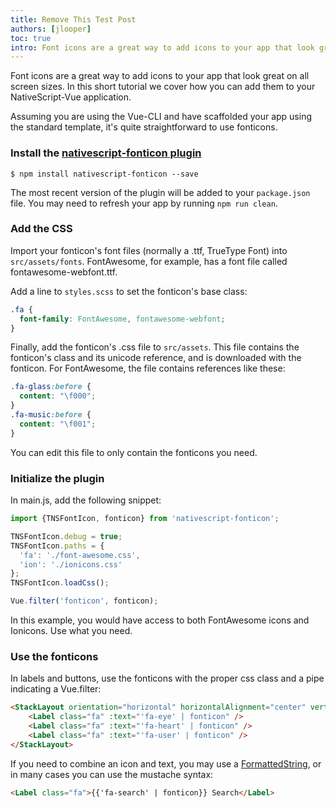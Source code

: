 ```yaml
---
title: Remove This Test Post
authors: [jlooper]
toc: true
intro: Font icons are a great way to add icons to your app that look great on all screen sizes. In this short tutorial we cover how you can add them to your NativeScript-Vue application.
---
```


Font icons are a great way to add icons to your app that look great on all screen sizes. In this short tutorial we cover how you can add them to your NativeScript-Vue application.

Assuming you are using the Vue-CLI and have scaffolded your app using the standard template, it's quite straightforward to use fonticons. 

### Install the [nativescript-fonticon plugin](https://market.nativescript.org/plugins/nativescript-fonticon)

```shell
$ npm install nativescript-fonticon --save
```

The most recent version of the plugin will be added to your `package.json` file. You may need to refresh your app by running `npm run clean`.

### Add the CSS

Import your fonticon's font files (normally a .ttf, TrueType Font) into `src/assets/fonts`. FontAwesome, for example, has a font file called fontawesome-webfont.ttf.

Add a line to `styles.scss` to set the fonticon's base class:

```css
.fa {
  font-family: FontAwesome, fontawesome-webfont;
}
```

Finally, add the fonticon's .css file to `src/assets`. This file contains the fonticon's class and its unicode reference, and is downloaded with the fonticon. For FontAwesome, the file contains references like these:

```css
.fa-glass:before {
  content: "\f000";
}
.fa-music:before {
  content: "\f001";
}
```

You can edit this file to only contain the fonticons you need.

### Initialize the plugin

In main.js, add the following snippet:

```js
import {TNSFontIcon, fonticon} from 'nativescript-fonticon';

TNSFontIcon.debug = true;
TNSFontIcon.paths = {
  'fa': './font-awesome.css',
  'ion': './ionicons.css'
};
TNSFontIcon.loadCss();

Vue.filter('fonticon', fonticon);
```

In this example, you would have access to both FontAwesome icons and Ionicons. Use what you need.

### Use the fonticons

In labels and buttons, use the fonticons with the proper css class and a pipe indicating a Vue.filter:

```html
<StackLayout orientation="horizontal" horizontalAlignment="center" verticalAlignment="top">
    <Label class="fa" :text="'fa-eye' | fonticon" />
    <Label class="fa" :text="'fa-heart' | fonticon" />
    <Label class="fa" :text="'fa-user' | fonticon" />
</StackLayout>
```


If you need to combine an icon and text, you may use a [FormattedString](/en/docs/elements/components/label/#styling-the-label), or in many cases you can use the mustache syntax:

```html
<Label class="fa">{{'fa-search' | fonticon}} Search</Label>
```
